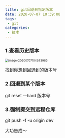 ```yaml
---
title: git回退到指定版本
date: 2020-07-07 10:39:00
tags:
 - git
categories: 
 - 技术
---
```

### 1.查看历史版本

<img src="https://tva1.sinaimg.cn/large/007S8ZIlgy1ggi7rk4b76j30zc0kuq5v.jpg" alt="image-20200707104643985" style="zoom:67%;" />



找到你想到回退到的版本号



### 2.回退到某个版本

git reset --hard 版本号



### 3.强制提交到远程仓库

git push -f -u origin dev



大功告成～
